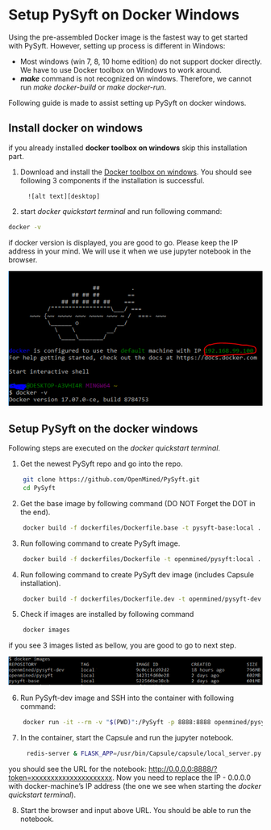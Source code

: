 # Setup PySyft on Docker Windows
Using the pre-assembled Docker image is the fastest way to get started with PySyft. However, setting up process is different in Windows:
- Most windows (win 7, 8, 10 home edition) do not support docker directly. We have to use Docker toolbox on Windows to work around.
- **_make_** command is not recognized on windows. Therefore, we cannot run _make docker-build_ or _make docker-run_. 

Following guide is made to assist setting up PySyft on docker windows.

[//]: # (Image References)
[desktop]: ./assets/desktop.PNG
[docker_images]: ./assets/docker_images.PNG
[docker_start]: ./assets/docker_start.PNG

## Install docker on windows
if you already installed **docker toolbox on windows** skip this installation part.
1. Download and install the [Docker toolbox on windows](https://docs.docker.com/toolbox/toolbox_install_windows/). You should see following 3 components if the installation is successful.

         ![alt text][desktop]

2. start _docker quickstart terminal_ and run following command:
```bash
docker -v
```
if docker version is displayed, you are good to go. Please keep the IP address in your mind. We will use it when we use jupyter notebook in the browser.

![alt text][docker_start]


## Setup PySyft on the docker windows
Following steps are executed on the _docker quickstart terminal_.

1. Get the newest PySyft repo and go into the repo.
```bash
    git clone https://github.com/OpenMined/PySyft.git
    cd PySyft
```
2. Get the base image by following command (DO NOT Forget the DOT in the end).
```bash
    docker build -f dockerfiles/Dockerfile.base -t pysyft-base:local .
```
3. Run following command to create PySyft image.
```bash
    docker build -f dockerfiles/Dockerfile -t openmined/pysyft:local .
```
4. Run following command to create PySyft dev image (includes Capsule installation).
```bash
    docker build -f dockerfiles/Dockerfile.dev -t openmined/pysyft-dev:local2 .
```
5. Check if images are installed by following command
```bash
    docker images
```
if you see 3 images listed as bellow, you are good to go to next step. 

![alt text][docker_images]

6. Run PySyft-dev image and SSH into the container with following command:
```bash
    docker run -it --rm -v "$(PWD)":/PySyft -p 8888:8888 openmined/pysyft-dev:local sh
```
7. In the container, start the Capsule and run the jupyter notebook.
```bash
     redis-server & FLASK_APP=/usr/bin/Capsule/capsule/local_server.py flask run & cd notebooks && jupyter notebook --allow-root --ip=0.0.0.0
```
you should see the URL for the notebook: http://0.0.0.0:8888/?token=xxxxxxxxxxxxxxxxxxxxx.  Now you need to replace the IP - 0.0.0.0 with docker-machine’s IP address (the one we see when starting the _docker quickstart terminal_).

8. Start the browser and input above URL. You should be able to run the notebook. 
